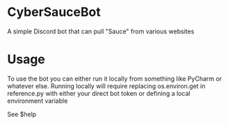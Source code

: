 # CyberSauceBot

A simple Discord bot that can pull "Sauce" from various websites

# Usage
To use the bot you can either run it locally from something like PyCharm or whatever else.
Running locally will require replacing os.environ.get in reference.py with either your direct bot token or defining a local environment variable

See $help

